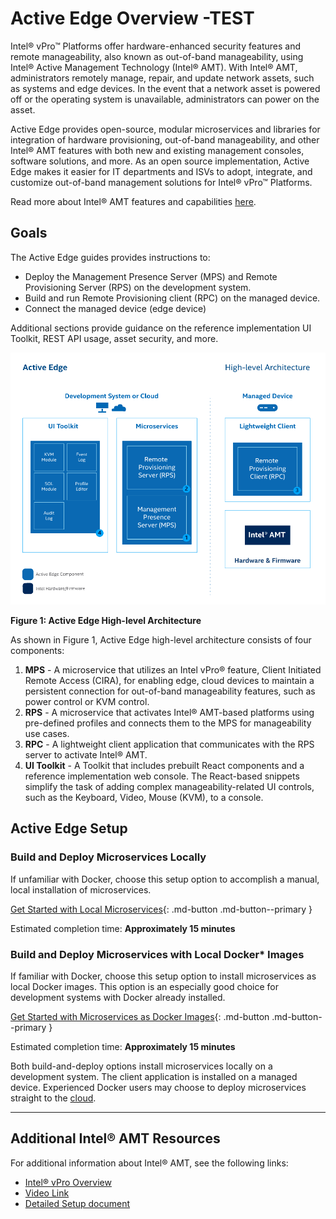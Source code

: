 # Active Edge Overview -TEST

Intel® vPro™ Platforms offer hardware-enhanced security features and remote manageability, also known as out-of-band manageability, using Intel® Active Management Technology (Intel&reg; AMT). With Intel&reg; AMT, administrators remotely manage, repair, and update network assets, such as systems and edge devices. In the event that a network asset is powered off or the operating system is unavailable, administrators can power on the asset. 

Active Edge provides open-source, modular microservices and libraries for integration of hardware provisioning, out-of-band manageability, and other Intel&reg; AMT features with both new and existing management consoles, software solutions, and more. As an open source implementation, Active Edge makes it easier for IT departments and ISVs to adopt, integrate, and customize out-of-band management solutions for Intel® vPro™ Platforms.

Read more about Intel&reg; AMT features and capabilities [here](https://software.intel.com/content/www/us/en/develop/topics/iot/hardware/vpro-platform-retail.html).

## Goals

The Active Edge guides provides instructions to:

- Deploy the Management Presence Server (MPS) and Remote Provisioning Server (RPS) on the development system.
- Build and run Remote Provisioning client (RPC) on the managed device.
- Connect the managed device (edge device)

Additional sections provide guidance on the reference implementation UI Toolkit, REST API usage, asset security, and more.

![assets/images/ActivEdgeComponentsLarge.png](assets/images/AEHighLevelArch.png)

**Figure 1: Active Edge High-level Architecture**

As shown in Figure 1, Active Edge high-level architecture consists of four components:

1. **MPS** - A microservice that utilizes an Intel vPro&reg; feature, Client Initiated Remote Access (CIRA), for enabling edge, cloud devices to maintain a persistent connection for out-of-band manageability features, such as power control or KVM control.
2. **RPS** - A microservice that activates Intel&reg; AMT-based platforms using pre-defined profiles and connects them to the MPS for manageability use cases.
3. **RPC** - A lightweight client application that communicates with the RPS server to activate Intel&reg; AMT.
4. **UI Toolkit** - A Toolkit that includes prebuilt React components and a reference implementation web console. The React-based snippets simplify the task of adding complex manageability-related UI controls, such as the Keyboard, Video, Mouse (KVM), to a console.

## Active Edge Setup

### Build and Deploy Microservices Locally
If unfamiliar with Docker, choose this setup option to accomplish a manual, local installation of microservices. 

[Get Started with Local Microservices](Local/overview.md){: .md-button .md-button--primary }


Estimated completion time: **Approximately 15 minutes**

### Build and Deploy Microservices with Local Docker* Images

If familiar with Docker, choose this setup option to install microservices as local Docker images. This option is an especially good choice for development systems with Docker already installed.

[Get Started with Microservices as Docker Images](Docker/overview.md){: .md-button .md-button--primary }


Estimated completion time: **Approximately 15 minutes**

Both build-and-deploy options install microservices locally on a development system. The client application is installed on a managed device. Experienced Docker users may choose to deploy microservices straight to the [cloud](Docker/dockerCloud.md).
 
-------
## Additional Intel® AMT Resources

For additional information about Intel® AMT, see the following links:

- [Intel® vPro Overview](https://software.intel.com/content/www/us/en/develop/topics/iot/hardware/vpro-platform-retail.html)
- [Video Link](https://www.intel.com/content/www/us/en/support/articles/000026592/technologies.html)
- [Detailed Setup document](https://software.intel.com/en-us/articles/getting-started-with-intel-active-management-technology-amt)


